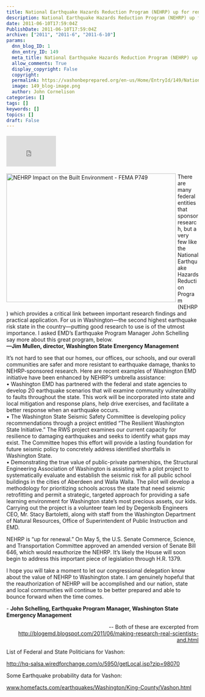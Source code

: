 ```yaml
---
title: National Earthquake Hazards Reduction Program (NEHRP) up for renewal via Senate Bill 646 & H.R. 1379-- Voice your Position!
description: National Earthquake Hazards Reduction Program (NEHRP) up for renewal via Senate Bill 646 & H.R. 1379-- Voice your Position!
date: 2011-06-10T17:59:04Z
PublishDate: 2011-06-10T17:59:04Z
archive: ["2011", "2011-6", "2011-6-10"]
params:
  dnn_blog_ID: 1
  dnn_entry_ID: 149
  meta_title: National Earthquake Hazards Reduction Program (NEHRP) up for renewal via Senate Bill 646 & H.R. 1379-- Voice your Position!
  allow_comments: True
  display_copyright: False
  copyright:
  permalink: https://vashonbeprepared.org/en-us/Home/EntryId/149/National-Earthquake-Hazards-Reduction-Program-NEHRP-up-for-renewal-via-Senate-Bill-646-amp-H-R-1379-Voice-your-Position
  image: 149_blog-image.png
  author: John Cornelison
categories: []
tags: []
keywords: []
topics: []
draft: False
---
```


<div class="wlWriterHeaderFooter" style="float:none; margin:0px; padding:4px 0px 4px 0px;"><iframe src="http://www.facebook.com/widgets/like.php?href=http://vashoneoc.org/Blogs/VashonPreparedness/tabid/164/EntryId/149/National-Earthquake-Hazards-Reduction-Program-NEHRP-up-for-renewal-via-Senate-Bill-646-amp-H-R-1379-Voice-your-Position.aspx" scrolling="no" frameborder="0" style="border:none; width:130px; height:80px"></iframe></div><p><a href="./images/149/Windows-Live-Writer-b40dbd5d33a5_8F06-NEHRP_Impact_on_the_Built_Environment_-_FEMA_P749_2.jpg"><img style="background-image: none; border-bottom: 0px; border-left: 0px; margin: 0px 5px 5px 0px; padding-left: 0px; padding-right: 0px; display: inline; float: left; border-top: 0px; border-right: 0px; padding-top: 0px" title="NEHRP Impact on the Built Environment - FEMA P749" border="0" alt="NEHRP Impact on the Built Environment - FEMA P749" align="left" src="./images/149/Windows-Live-Writer-b40dbd5d33a5_8F06-NEHRP_Impact_on_the_Built_Environment_-_FEMA_P749_thumb.jpg" width="444" height="336" /></a>There are many federal entities that sponsor research, but a very few like the National Earthquake Hazards Reduction Program (NEHRP) which provides a critical link between important research findings and practical application. For us in Washington—the second highest earthquake risk state in the country—putting good research to use is of the utmost importance. I asked EMD’s Earthquake Program Manager John Schelling say more about this great program, below.     <br /><strong>—Jim Mullen, director, Washington State Emergency Management</strong></p>  <p>It’s not hard to see that our homes, our offices, our schools, and our overall communities are safer and more resistant to earthquake damage, thanks to NEHRP-sponsored research. Here are recent examples of Washington EMD initiative have been enhanced by NEHRP’s umbrella assistance:   <br />• Washington EMD has partnered with the federal and state agencies to develop 20 earthquake scenarios that will examine community vulnerability to faults throughout the state. This work will be incorporated into state and local mitigation and response plans, help drive exercises, and facilitate a better response when an earthquake occurs.     <br />• The Washington State Seismic Safety Committee is developing policy recommendations through a project entitled “The Resilient Washington State Initiative.” The RWS project examines our current capacity for resilience to damaging earthquakes and seeks to identify what gaps may exist. The Committee hopes this effort will provide a lasting foundation for future seismic policy to concretely address identified shortfalls in Washington State.     <br />• Demonstrating the true value of public-private partnerships, the Structural Engineering Association of Washington is assisting with a pilot project to systematically evaluate and establish the seismic risk for all public school buildings in the cities of Aberdeen and Walla Walla. The pilot will develop a methodology for prioritizing schools across the state that need seismic retrofitting and permit a strategic, targeted approach for providing a safe learning environment for Washington state’s most precious assets, our kids. Carrying out the project is a volunteer team led by Degenkolb Engineers CEO, Mr. Stacy Bartoletti, along with staff from the Washington Department of Natural Resources, Office of Superintendent of Public Instruction and EMD.</p>  <p>NEHRP is “up for renewal.” On May 5, the U.S. Senate Commerce, Science, and Transportation Committee approved an amended version of Senate Bill 646, which would reauthorize the NEHRP. It’s likely the House will soon begin to address this important piece of legislation through H.R. 1379.</p>  <p>I hope you will take a moment to let our congressional delegation know about the value of NEHRP to Washington state. I am genuinely hopeful that the reauthorization of NEHRP will be accomplished and our nation, state and local communities will continue to be better prepared and able to bounce forward when the time comes.</p>  <p>- <strong>John Schelling, Earthquake Program Manager, Washington State Emergency Management</strong></p>  <p align="right">-- Both of these are excerpted from <a title="http://blogemd.blogspot.com/2011/06/making-research-real-scientists-and.html" href="http://blogemd.blogspot.com/2011/06/making-research-real-scientists-and.html">http://blogemd.blogspot.com/2011/06/making-research-real-scientists-and.html</a></p>  <p>List of Federal and State Politicians for Vashon:</p>  <p><a href="http://hq-salsa.wiredforchange.com/o/5950/getLocal.jsp?zip=98070">http://hq-salsa.wiredforchange.com/o/5950/getLocal.jsp?zip=98070</a></p>  <p>Some Earthquake probability data for Vashon:</p>  <p><a href="http://www.homefacts.com/earthquakes/Washington/King-County/Vashon.html">www.homefacts.com/earthquakes/Washington/King-County/Vashon.html</a></p>

